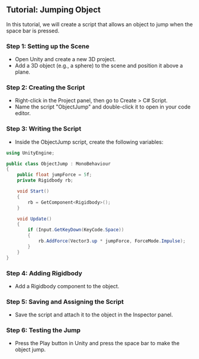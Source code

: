 
## Tutorial: Jumping Object

In this tutorial, we will create a script that allows an object to jump when the space bar is pressed.

### Step 1: Setting up the Scene
- Open Unity and create a new 3D project.
- Add a 3D object (e.g., a sphere) to the scene and position it above a plane.

### Step 2: Creating the Script
- Right-click in the Project panel, then go to Create > C# Script.
- Name the script "ObjectJump" and double-click it to open in your code editor.

### Step 3: Writing the Script
- Inside the ObjectJump script, create the following variables:

```csharp
using UnityEngine;

public class ObjectJump : MonoBehaviour
{
    public float jumpForce = 5f;
    private Rigidbody rb;

    void Start()
    {
        rb = GetComponent<Rigidbody>();
    }

    void Update()
    {
        if (Input.GetKeyDown(KeyCode.Space))
        {
            rb.AddForce(Vector3.up * jumpForce, ForceMode.Impulse);
        }
    }
}
```

### Step 4: Adding Rigidbody
- Add a Rigidbody component to the object.

### Step 5: Saving and Assigning the Script
- Save the script and attach it to the object in the Inspector panel.

### Step 6: Testing the Jump
- Press the Play button in Unity and press the space bar to make the object jump.
